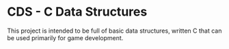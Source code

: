 # CDS - C Data Structures

This project is intended to be full of basic data structures, written C that can be used
primarily for game development.

